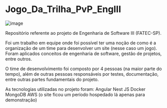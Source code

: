 # Jogo_Da_Trilha_PvP_EngIII

![image](https://github.com/PedroCozzati/Jogo_Da_Trilha_PvP_EngIII/assets/80106385/4d482e91-f19b-4996-bed3-58caadc87c72)

Repositório referente ao projeto de Engenharia de Software III (FATEC-SP).

Foi um trabalho em equipe onde foi possível ter uma noção de como é a organização de um time para desenvolver um site (nesse caso um jogo).
Foram aplicados conceitos de engenharia de software, gestão de projetos, entre outros.

O time de desenvolvimento foi composto por 4 pessoas (na maior parte do tempo), além de outras pessoas responsáveis por testes, documentação, entre outras partes fundamentais do projeto.

As tecnologias utilizadas no projeto foram:
Angular
Nest JS
Docker
MongoDB
AWS (o site ficou um período hospedado lá apenas para demonstração)
